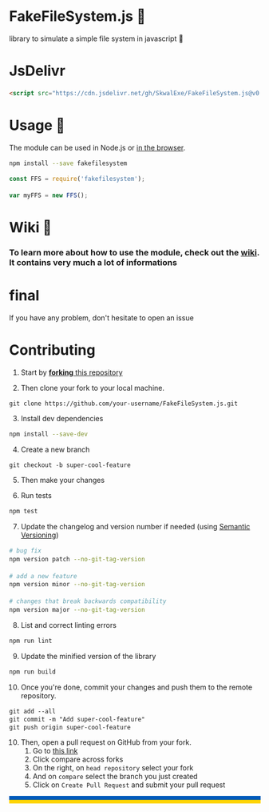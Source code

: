 # FakeFileSystem.js 💾

library to simulate a simple file system in javascript 💾

# JsDelivr

```html
<script src="https://cdn.jsdelivr.net/gh/SkwalExe/FakeFileSystem.js@v0.5.0/dist/ffs.min.js"></script>
```

# Usage 📝

The module can be used in Node.js or [in the browser](#jsdelivr).

```bash
npm install --save fakefilesystem
```

```js
const FFS = require('fakefilesystem');

var myFFS = new FFS();
```

# Wiki 📖

### **To learn more about how to use the module, check out the [wiki](https://github.com/SkwalExe/FakeFileSystem.js/wiki). It contains very much a lot of informations**

# final

If you have any problem, don't hesitate to open an issue

# Contributing

1. Start by [**forking** this repository](https://github.com/SkwalExe/FakeFileSystem.js/fork)

2. Then clone your fork to your local machine.
  ```git
  git clone https://github.com/your-username/FakeFileSystem.js.git
  ```

3. Install dev dependencies
  ```bash
  npm install --save-dev
  ```

4. Create a new branch
  ```git
  git checkout -b super-cool-feature
  ```

5. Then make your changes

6. Run tests
  ```bash
  npm test
  ```

7. Update the changelog and version number if needed (using [Semantic Versioning](https://semver.org)) 
  ```bash
  # bug fix
  npm version patch --no-git-tag-version

  # add a new feature 
  npm version minor --no-git-tag-version
  
  # changes that break backwards compatibility
  npm version major --no-git-tag-version
  ```

8. List and correct linting errors
  ```bash
  npm run lint
  ```

9. Update the minified version of the library
  ```bash
  npm run build
  ```


10. Once you're done, commit your changes and push them to the remote repository.
  ```git
  git add --all
  git commit -m "Add super-cool-feature"
  git push origin super-cool-feature
  ```

10. Then, open a pull request on GitHub from your fork.
    1. Go to [this link](https://github.com/SkwalExe/FakeFileSystem.js/compare/)
    2. Click compare across forks
    3. On the right, on `head repository` select your fork
    4. And on `compare` select the branch you just created
    5. Click on `Create Pull Request` and submit your pull request 

<a href="https://github.com/SkwalExe#ukraine"><img src="https://raw.githubusercontent.com/SkwalExe/SkwalExe/main/ukraine.jpg" width="100%" height="15px" /></a>